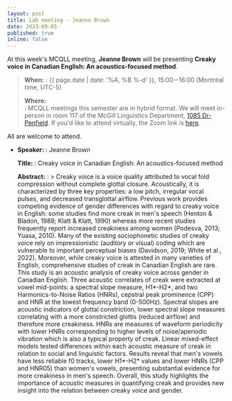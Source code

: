 ```yaml
---
layout: post
title: Lab meeting - Jeanne Brown
date: 2023-09-05
published: true
inline: false
---
```


At this week's MCQLL meeting, **Jeanne Brown** will
be presenting **Creaky voice in Canadian English: An acoustics-focused method**.

> __When:__ 
> : {{ page.date | date: '%A, %B %-d' }}, 15:00--16:00 (Montréal time, UTC-5)
>
> __Where:__  
> : MCQLL meetings this semester are in hybrid format.  We will meet in-person
> in room 117 of the McGill Linguistics Department, [1085
> Dr-Penfield](https://maps.mcgill.ca/?cmp=1&txt=EN&id=Penfield1085). If you'd
> like to attend virtually, the Zoom link is
> [here](https://mcgill.zoom.us/j/85321158610).


All are welcome to attend.

-  __Speaker:__
    : Jeanne Brown

    __Title:__
    : Creaky voice in Canadian English: An acoustics-focused method

    __Abstract:__ 
    : >  Creaky voice is a voice quality attributed to vocal fold compression without complete glottal closure. Acoustically, it is characterized by three key properties: a low pitch, irregular vocal pulses, and decreased transglottal airflow. Previous work provides competing evidence of gender differences with regard to creaky voice in English: some studies find more creak in men's speech (Henton & Bladon, 1988; Klatt & Klatt, 1990) whereas more recent studies frequently report increased creakiness among women (Podesva, 2013; Yuasa, 2010). Many of the existing sociophonetic studies of creaky voice rely on impressionistic (auditory or visual) coding which are vulnerable to important perceptual biases (Davidson, 2019; White et al., 2022). Moreover, while creaky voice is attested in many varieties of English, comprehensive studies of creak in Canadian English are rare. This study is an acoustic analysis of creaky voice across gender in Canadian English. Three acoustic correlates of creak were extracted at vowel mid-points: a spectral slope measure, H1*-H2*, and two Harmonics-to-Noise Ratios (HNRs), cepstral peak prominence (CPP) and HNR at the lowest frequency band (0-500Hz). Spectral slopes are acoustic indicators of glottal constriction, lower spectral slope measures correlating with a more constricted glottis (reduced airflow) and therefore more creakiness. HNRs are measures of waveform periodicity with lower HNRs corresponding to higher levels of noise/aperiodic vibration which is also a typical property of creak. Linear mixed-effect models tested differences within each acoustic measure of creak in relation to social and linguistic factors. Results reveal that men's vowels have less reliable f0 tracks, lower H1*-H2* values and lower HNRs (CPP and HNR05) than women's vowels, presenting substantial evidence for more creakiness in men's speech. Overall, this study highlights the importance of acoustic measures in quantifying creak and provides new insight into the relation between creaky voice and gender.

